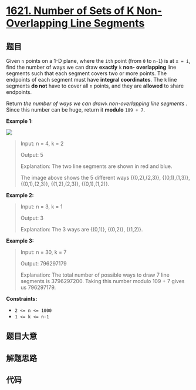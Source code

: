 # [1621. Number of Sets of K Non-Overlapping Line Segments](https://leetcode.com/problems/number-of-sets-of-k-non-overlapping-line-segments/)

## 题目

Given `n` points on a 1-D plane, where the `ith` point (from `0` to `n-1`) is
at `x = i`, find the number of ways we can draw **exactly** `k` **non-
overlapping** line segments such that each segment covers two or more points.
The endpoints of each segment must have **integral coordinates**. The `k` line
segments **do not** have to cover all `n` points, and they are **allowed** to
share endpoints.

Return _the number of ways we can draw_`k` _non-overlapping line segments_ _._
Since this number can be huge, return it **modulo** `109 + 7`.



**Example 1:**

![](https://assets.leetcode.com/uploads/2020/09/07/ex1.png)

> Input: n = 4, k = 2
> 
> Output: 5
> 
> Explanation: The two line segments are shown in red and blue.
> 
> The image above shows the 5 different ways {(0,2),(2,3)}, {(0,1),(1,3)}, {(0,1),(2,3)}, {(1,2),(2,3)}, {(0,1),(1,2)}.

**Example 2:**

> Input: n = 3, k = 1
> 
> Output: 3
> 
> Explanation: The 3 ways are {(0,1)}, {(0,2)}, {(1,2)}.

**Example 3:**

> Input: n = 30, k = 7
> 
> Output: 796297179
> 
> Explanation: The total number of possible ways to draw 7 line segments is 3796297200. Taking this number modulo 109 + 7 gives us 796297179.

**Constraints:**

  * `2 <= n <= 1000`
  * `1 <= k <= n-1`


## 题目大意

## 解题思路

## 代码

```javascript

```


